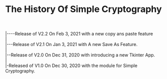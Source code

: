 # The History Of Simple Cryptography<br>
<br>
<br>
|----Release of V2.2 On Feb 3, 2021 with a new copy ans paste feature<br>
|<br>
|---Release of V2.1 On Jan 3, 2021 with A new Save As Feature.<br>
|<br>
|--Release of V2.0 On Dec 31, 2020 with introducing a new Tkinter App.<br>
|<br>
|-Released of V1.0 On Dec 30, 2020 with the module for Simple Cryptography.<br>
